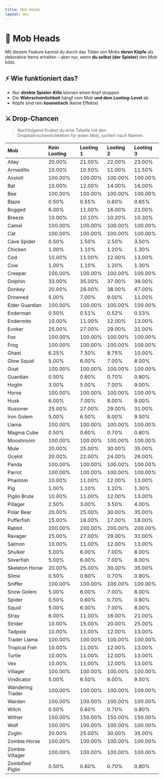 ```yaml
---
title: Mob Heads
layout: doc
---
```


# 🐑 Mob Heads

Mit diesem Feature kannst du durch das Töten von Mobs **deren Köpfe** als dekorative Items erhalten – aber nur, wenn **du selbst (der Spieler)** den Mob killst.

## ⚡️ Wie funktioniert das?

* Nur **direkte Spieler-Kills** können einen Kopf droppen
* Die **Wahrscheinlichkeit** hängt vom Mob **und dem Looting-Level** ab
* Köpfe sind rein **kosmetisch** (keine Effekte)

## ⚔️ Drop-Chancen

> Nachfolgend findest du eine Tabelle mit den Dropwahrscheinlichkeiten für jeden Mob, sortiert nach Namen.

| Mob | Kein Looting | Looting 1 | Looting 2 | Looting 3 |
| :--- | :--- | :--- | :--- | :--- |
| Allay | 20.00% | 21.00% | 22.00% | 23.00% |
| Armadillo | 10.00% | 10.50% | 11.00% | 11.50% |
| Axolotl | 100.00% | 100.00% | 100.00% | 100.00% |
| Bat | 10.00% | 12.00% | 14.00% | 16.00% |
| Bee | 100.00% | 100.00% | 100.00% | 100.00% |
| Blaze | 0.50% | 0.55% | 0.60% | 0.65% |
| Bogged | 6.00% | 11.00% | 16.00% | 21.00% |
| Breeze | 10.00% | 10.10% | 10.20% | 10.30% |
| Camel | 100.00% | 100.00% | 100.00% | 100.00% |
| Cat | 100.00% | 100.00% | 100.00% | 100.00% |
| Cave Spider | 0.50% | 1.50% | 2.50% | 3.50% |
| Chicken | 1.00% | 1.10% | 1.20% | 1.30% |
| Cod | 10.00% | 11.00% | 12.00% | 13.00% |
| Cow | 1.00% | 1.10% | 1.20% | 1.30% |
| Creeper | 100.00% | 100.00% | 100.00% | 100.00% |
| Dolphin | 33.00% | 35.00% | 37.00% | 39.00% |
| Donkey | 20.00% | 29.00% | 38.00% | 47.00% |
| Drowned | 5.00% | 7.00% | 9.00% | 11.00% |
| Elder Guardian | 100.00% | 100.00% | 100.00% | 100.00% |
| Enderman | 0.50% | 0.51% | 0.52% | 0.53% |
| Endermite | 10.00% | 11.00% | 12.00% | 13.00% |
| Evoker | 25.00% | 27.00% | 29.00% | 31.00% |
| Fox | 100.00% | 100.00% | 100.00% | 100.00% |
| Frog | 100.00% | 100.00% | 100.00% | 100.00% |
| Ghast | 6.25% | 7.50% | 8.75% | 10.00% |
| Glow Squid | 5.00% | 6.00% | 7.00% | 8.00% |
| Goat | 100.00% | 100.00% | 100.00% | 100.00% |
| Guardian | 0.50% | 0.60% | 0.70% | 0.80% |
| Hoglin | 3.00% | 5.00% | 7.00% | 9.00% |
| Horse | 100.00% | 100.00% | 100.00% | 100.00% |
| Husk | 6.00% | 7.00% | 8.00% | 9.00% |
| Illusioner | 25.00% | 27.00% | 29.00% | 31.00% |
| Iron Golem | 5.00% | 6.50% | 8.00% | 9.50% |
| Llama | 100.00% | 100.00% | 100.00% | 100.00% |
| Magma Cube | 0.50% | 0.60% | 0.70% | 0.80% |
| Mooshroom | 100.00% | 100.00% | 100.00% | 100.00% |
| Mule | 20.00% | 25.00% | 30.00% | 35.00% |
| Ocelot | 20.00% | 22.00% | 24.00% | 26.00% |
| Panda | 100.00% | 100.00% | 100.00% | 100.00% |
| Parrot | 100.00% | 100.00% | 100.00% | 100.00% |
| Phantom | 10.00% | 11.00% | 12.00% | 13.00% |
| Pig | 1.00% | 1.10% | 1.20% | 1.30% |
| Piglin Brute | 10.00% | 11.00% | 12.00% | 13.00% |
| Pillager | 2.50% | 3.00% | 3.50% | 4.00% |
| Polar Bear | 20.00% | 25.00% | 30.00% | 35.00% |
| Pufferfish | 15.00% | 16.00% | 17.00% | 18.00% |
| Rabbit | 200.00% | 200.00% | 200.00% | 200.00% |
| Ravager | 25.00% | 27.00% | 29.00% | 31.00% |
| Salmon | 10.00% | 11.00% | 12.00% | 13.00% |
| Shulker | 5.00% | 6.00% | 7.00% | 8.00% |
| Silverfish | 5.00% | 6.00% | 7.00% | 8.00% |
| Skeleton Horse | 20.00% | 25.00% | 30.00% | 35.00% |
| Slime | 0.50% | 0.60% | 0.70% | 0.80% |
| Sniffer | 100.00% | 100.00% | 100.00% | 100.00% |
| Snow Golem | 5.00% | 6.00% | 7.00% | 8.00% |
| Spider | 0.50% | 0.60% | 0.70% | 0.80% |
| Squid | 5.00% | 6.00% | 7.00% | 8.00% |
| Stray | 6.00% | 11.00% | 16.00% | 21.00% |
| Strider | 10.00% | 15.00% | 20.00% | 25.00% |
| Tadpole | 10.00% | 11.00% | 12.00% | 13.00% |
| Trader Llama | 100.00% | 100.00% | 100.00% | 100.00% |
| Tropical Fish | 10.00% | 11.00% | 12.00% | 13.00% |
| Turtle | 10.00% | 11.00% | 12.00% | 13.00% |
| Vex | 10.00% | 11.00% | 12.00% | 13.00% |
| Villager | 100.00% | 100.00% | 100.00% | 100.00% |
| Vindicator | 5.00% | 6.50% | 8.00% | 9.50% |
| Wandering Trader| 100.00% | 100.00% | 100.00% | 100.00% |
| Warden | 100.00% | 100.00% | 100.00% | 100.00% |
| Witch | 0.50% | 0.60% | 0.70% | 0.80% |
| Wither | 150.00% | 150.00% | 150.00% | 150.00% |
| Wolf | 100.00% | 100.00% | 100.00% | 100.00% |
| Zoglin | 20.00% | 25.00% | 30.00% | 35.00% |
| Zombie Horse | 100.00% | 100.00% | 100.00% | 100.00% |
| Zombie Villager | 100.00% | 100.00% | 100.00% | 100.00% |
| Zombified Piglin| 0.50% | 0.60% | 0.70% | 0.80% |